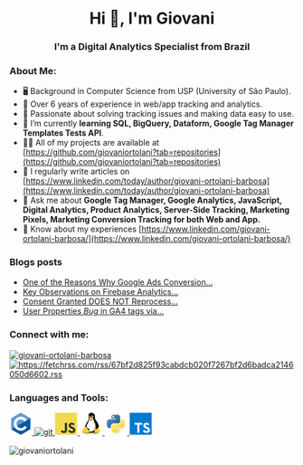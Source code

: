 <h1 align="center">Hi 👋, I'm Giovani</h1>
<h3 align="center">I'm a Digital Analytics Specialist from Brazil</h3>

### About Me:

- 🖥️ Background in Computer Science from USP (University of São Paulo).
- 🚀 Over 6 years of experience in web/app tracking and analytics.
- 🌟 Passionate about solving tracking issues and making data easy to use.
- 🌱 I’m currently **learning SQL, BigQuery, Dataform, Google Tag Manager Templates Tests API**.
- 👨‍💻 All of my projects are available at [https://github.com/giovaniortolani?tab=repositories](https://github.com/giovaniortolani?tab=repositories)
- 📝 I regularly write articles on [https://www.linkedin.com/today/author/giovani-ortolani-barbosa](https://www.linkedin.com/today/author/giovani-ortolani-barbosa)
- 💬 Ask me about **Google Tag Manager, Google Analytics, JavaScript, Digital Analytics, Product Analytics, Server-Side Tracking, Marketing Pixels, Marketing Conversion Tracking for both Web and App.**
- 📄 Know about my experiences [https://www.linkedin.com/giovani-ortolani-barbosa/](https://www.linkedin.com/giovani-ortolani-barbosa/)

### Blogs posts
<!-- BLOG-POST-LIST:START -->
- [One of the Reasons Why Google Ads Conversion…](https://www.linkedin.com/pulse/one-reasons-why-google-ads-conversion-tags-gtm-failed-giovani-ftghf?trk=portfolio_article-card_title)
- [Key Observations on Firebase Analytics…](https://www.linkedin.com/pulse/key-observations-firebase-analytics-undocumented-ortolani-barbosa-nlz8f?trk=portfolio_article-card_title)
- [Consent Granted DOES NOT Reprocess…](https://www.linkedin.com/pulse/consent-granted-does-reprocess-previously-denied-hits-giovani-rxvhf?trk=portfolio_article-card_title)
- [User Properties *Bug* in GA4 tags via…](https://www.linkedin.com/pulse/user-properties-bug-ga4-tags-via-server-side-gtm-sgtm-giovani-wyzmf?trk=portfolio_article-card_title)
<!-- BLOG-POST-LIST:END -->

### Connect with me:
<p align="left">
<a href="https://linkedin.com/in/giovani-ortolani-barbosa" target="blank"><img align="center" src="https://raw.githubusercontent.com/rahuldkjain/github-profile-readme-generator/master/src/images/icons/Social/linked-in-alt.svg" alt="giovani-ortolani-barbosa" height="30" width="40" /></a>
<a href="/https://fetchrss.com/rss/67bf2d825f93cabdcb020f7267bf2d6badca2146050d6602.rss" target="blank"><img align="center" src="https://raw.githubusercontent.com/rahuldkjain/github-profile-readme-generator/master/src/images/icons/Social/rss.svg" alt="https://fetchrss.com/rss/67bf2d825f93cabdcb020f7267bf2d6badca2146050d6602.rss" height="30" width="40" /></a>
</p>

### Languages and Tools:
<p align="left"> <a href="https://www.cprogramming.com/" target="_blank" rel="noreferrer"> <img src="https://raw.githubusercontent.com/devicons/devicon/master/icons/c/c-original.svg" alt="c" width="40" height="40"/> </a> <a href="https://git-scm.com/" target="_blank" rel="noreferrer"> <img src="https://www.vectorlogo.zone/logos/git-scm/git-scm-icon.svg" alt="git" width="40" height="40"/> </a> <a href="https://developer.mozilla.org/en-US/docs/Web/JavaScript" target="_blank" rel="noreferrer"> <img src="https://raw.githubusercontent.com/devicons/devicon/master/icons/javascript/javascript-original.svg" alt="javascript" width="40" height="40"/> </a> <a href="https://www.linux.org/" target="_blank" rel="noreferrer"> <img src="https://raw.githubusercontent.com/devicons/devicon/master/icons/linux/linux-original.svg" alt="linux" width="40" height="40"/> </a> <a href="https://www.python.org" target="_blank" rel="noreferrer"> <img src="https://raw.githubusercontent.com/devicons/devicon/master/icons/python/python-original.svg" alt="python" width="40" height="40"/> </a> <a href="https://www.typescriptlang.org/" target="_blank" rel="noreferrer"> <img src="https://raw.githubusercontent.com/devicons/devicon/master/icons/typescript/typescript-original.svg" alt="typescript" width="40" height="40"/> </a> </p>

<p><img align="center" src="https://github-readme-stats.vercel.app/api/top-langs?username=giovaniortolani&show_icons=true&locale=en&layout=compact" alt="giovaniortolani" /></p>
